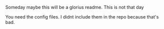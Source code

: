 Someday maybe this will be a glorius readme.
This is not that day


You need the config files. I didnt include them in the repo because that's bad.
